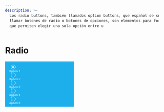 ```yaml
---
description: >-
  Los radio buttons, también llamados option buttons, que español se suelen
  llamar botones de radio o botones de opciones, son elementos para formularios
  que permiten elegir una sola opción entre u
---
```


# Radio

![](../../../.gitbook/assets/image%20%28227%29.png)

